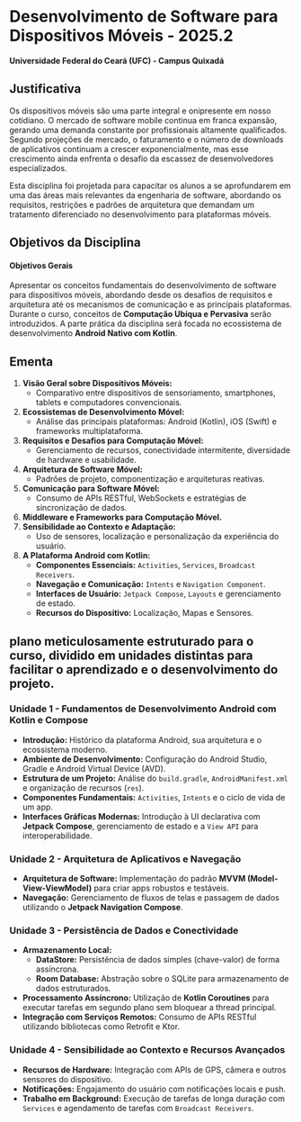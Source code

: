 # Desenvolvimento de Software para Dispositivos Móveis - 2025.2
**Universidade Federal do Ceará (UFC) - Campus Quixadá**

## Justificativa

Os dispositivos móveis são uma parte integral e onipresente em nosso cotidiano. O mercado de software mobile continua em franca expansão, gerando uma demanda constante por profissionais altamente qualificados. Segundo projeções de mercado, o faturamento e o número de downloads de aplicativos continuam a crescer exponencialmente, mas esse crescimento ainda enfrenta o desafio da escassez de desenvolvedores especializados.

Esta disciplina foi projetada para capacitar os alunos a se aprofundarem em uma das áreas mais relevantes da engenharia de software, abordando os requisitos, restrições e padrões de arquitetura que demandam um tratamento diferenciado no desenvolvimento para plataformas móveis.

## Objetivos da Disciplina

#### Objetivos Gerais
Apresentar os conceitos fundamentais do desenvolvimento de software para dispositivos móveis, abordando desde os desafios de requisitos e arquitetura até os mecanismos de comunicação e as principais plataformas. Durante o curso, conceitos de **Computação Ubíqua e Pervasiva** serão introduzidos. A parte prática da disciplina será focada no ecossistema de desenvolvimento **Android Nativo com Kotlin**.

## Ementa

1.  **Visão Geral sobre Dispositivos Móveis:**
    * Comparativo entre dispositivos de sensoriamento, smartphones, tablets e computadores convencionais.
2.  **Ecossistemas de Desenvolvimento Móvel:**
    * Análise das principais plataformas: Android (Kotlin), iOS (Swift) e frameworks multiplataforma.
3.  **Requisitos e Desafios para Computação Móvel:**
    * Gerenciamento de recursos, conectividade intermitente, diversidade de hardware e usabilidade.
4.  **Arquitetura de Software Móvel:**
    * Padrões de projeto, componentização e arquiteturas reativas.
5.  **Comunicação para Software Móvel:**
    * Consumo de APIs RESTful, WebSockets e estratégias de sincronização de dados.
6.  **Middleware e Frameworks para Computação Móvel.**
7.  **Sensibilidade ao Contexto e Adaptação:**
    * Uso de sensores, localização e personalização da experiência do usuário.
8.  **A Plataforma Android com Kotlin:**
    * **Componentes Essenciais:** `Activities`, `Services`, `Broadcast Receivers`.
    * **Navegação e Comunicação:** `Intents` e `Navigation Component`.
    * **Interfaces de Usuário:** `Jetpack Compose`, `Layouts` e gerenciamento de estado.
    * **Recursos do Dispositivo:** Localização, Mapas e Sensores.

## plano meticulosamente estruturado para o curso, dividido em unidades distintas para facilitar o aprendizado e o desenvolvimento do projeto.


### Unidade 1 - Fundamentos de Desenvolvimento Android com Kotlin e Compose
* **Introdução:** Histórico da plataforma Android, sua arquitetura e o ecossistema moderno.
* **Ambiente de Desenvolvimento:** Configuração do Android Studio, Gradle e Android Virtual Device (AVD).
* **Estrutura de um Projeto:** Análise do `build.gradle`, `AndroidManifest.xml` e organização de recursos (`res`).
* **Componentes Fundamentais:** `Activities`, `Intents` e o ciclo de vida de um app.
* **Interfaces Gráficas Modernas:** Introdução à UI declarativa com **Jetpack Compose**, gerenciamento de estado e a `View API` para interoperabilidade.

### Unidade 2 - Arquitetura de Aplicativos e Navegação
* **Arquitetura de Software:** Implementação do padrão **MVVM (Model-View-ViewModel)** para criar apps robustos e testáveis.
* **Navegação:** Gerenciamento de fluxos de telas e passagem de dados utilizando o **Jetpack Navigation Compose**.

### Unidade 3 - Persistência de Dados e Conectividade
* **Armazenamento Local:**
    * **DataStore:** Persistência de dados simples (chave-valor) de forma assíncrona.
    * **Room Database:** Abstração sobre o SQLite para armazenamento de dados estruturados.
* **Processamento Assíncrono:** Utilização de **Kotlin Coroutines** para executar tarefas em segundo plano sem bloquear a thread principal.
* **Integração com Serviços Remotos:** Consumo de APIs RESTful utilizando bibliotecas como Retrofit e Ktor.

### Unidade 4 - Sensibilidade ao Contexto e Recursos Avançados
* **Recursos de Hardware:** Integração com APIs de GPS, câmera e outros sensores do dispositivo.
* **Notificações:** Engajamento do usuário com notificações locais e push.
* **Trabalho em Background:** Execução de tarefas de longa duração com `Services` e agendamento de tarefas com `Broadcast Receivers`.
